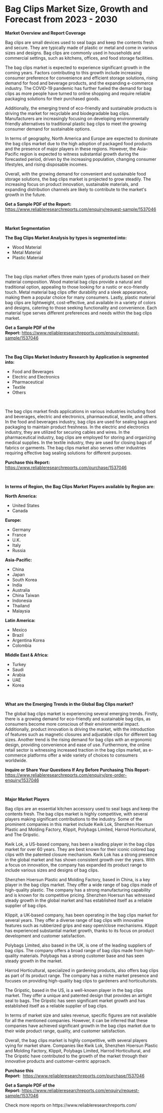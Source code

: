 <p><h1>Bag Clips Market Size, Growth and Forecast from 2023 - 2030</h1></p><p><strong>Market Overview and Report Coverage</strong></p>
<p><p>Bag clips are small devices used to seal bags and keep the contents fresh and secure. They are typically made of plastic or metal and come in various sizes and designs. Bag clips are commonly used in households and commercial settings, such as kitchens, offices, and food storage facilities.</p><p>The bag clips market is expected to experience significant growth in the coming years. Factors contributing to this growth include increasing consumer preference for convenience and efficient storage solutions, rising demand for food and beverage products, and the expanding e-commerce industry. The COVID-19 pandemic has further fueled the demand for bag clips as more people have turned to online shopping and require reliable packaging solutions for their purchased goods.</p><p>Additionally, the emerging trend of eco-friendly and sustainable products is driving the market for recyclable and biodegradable bag clips. Manufacturers are increasingly focusing on developing environmentally friendly alternatives to traditional plastic bag clips to meet the growing consumer demand for sustainable options.</p><p>In terms of geography, North America and Europe are expected to dominate the bag clips market due to the high adoption of packaged food products and the presence of major players in these regions. However, the Asia-Pacific region is expected to witness substantial growth during the forecasted period, driven by the increasing population, changing consumer lifestyles, and rising disposable incomes.</p><p>Overall, with the growing demand for convenient and sustainable food storage solutions, the bag clips market is projected to grow steadily. The increasing focus on product innovation, sustainable materials, and expanding distribution channels are likely to contribute to the market's growth in the future.</p></p>
<p><strong>Get a Sample PDF of the Report:</strong> <a href="https://www.reliableresearchreports.com/enquiry/request-sample/1537046">https://www.reliableresearchreports.com/enquiry/request-sample/1537046</a></p>
<p>&nbsp;</p>
<p><strong>Market Segmentation</strong></p>
<p><strong>The Bag Clips Market Analysis by types is segmented into:</strong></p>
<p><ul><li>Wood Material</li><li>Metal Material</li><li>Plastic Material</li></ul></p>
<p>&nbsp;</p>
<p><p>The bag clips market offers three main types of products based on their material composition. Wood material bag clips provide a natural and traditional option, appealing to those looking for a rustic or eco-friendly touch. Metal material bag clips offer durability and a sleek appearance, making them a popular choice for many consumers. Lastly, plastic material bag clips are lightweight, cost-effective, and available in a variety of colors and designs, catering to those seeking functionality and convenience. Each material type serves different preferences and needs within the bag clips market.</p></p>
<p><strong>Get a Sample PDF of the Report:</strong>&nbsp;<a href="https://www.reliableresearchreports.com/enquiry/request-sample/1537046">https://www.reliableresearchreports.com/enquiry/request-sample/1537046</a></p>
<p>&nbsp;</p>
<p><strong>The Bag Clips Market Industry Research by Application is segmented into:</strong></p>
<p><ul><li>Food and Beverages</li><li>Electric and Electronics</li><li>Pharmaceutical</li><li>Textile</li><li>Others</li></ul></p>
<p>&nbsp;</p>
<p><p>The bag clips market finds applications in various industries including food and beverages, electric and electronics, pharmaceutical, textile, and others. In the food and beverages industry, bag clips are used for sealing bags and packaging to maintain product freshness. In the electric and electronics industry, they are utilized for securing cables and wires. In the pharmaceutical industry, bag clips are employed for storing and organizing medical supplies. In the textile industry, they are used for closing bags of fabrics or garments. The bag clips market also serves other industries requiring effective bag sealing solutions for different purposes.</p></p>
<p><strong>Purchase this Report:</strong>&nbsp; <a href="https://www.reliableresearchreports.com/purchase/1537046">https://www.reliableresearchreports.com/purchase/1537046</a></p>
<p>&nbsp;</p>
<p><strong>In terms of Region, the Bag Clips Market Players available by Region are:</strong></p>
<p>
    <p> <strong> North America: </strong>
        <ul>
            <li>United States</li>
            <li>Canada</li>
        </ul>
        </p> 
    <p> <strong> Europe: </strong>
        <ul>
            <li>Germany</li>
            <li>France</li>
            <li>U.K.</li>
            <li>Italy</li>
            <li>Russia</li>
        </ul>
        </p> 
    <p> <strong> Asia-Pacific: </strong>
        <ul>
            <li>China</li>
            <li>Japan</li>
            <li>South Korea</li>
            <li>India</li>
            <li>Australia</li>
            <li>China Taiwan</li>
            <li>Indonesia</li>
            <li>Thailand</li>
            <li>Malaysia</li>
        </ul>
        </p> 
    <p> <strong> Latin America: </strong>
        <ul>
            <li>Mexico</li>
            <li>Brazil</li>
            <li>Argentina Korea</li>
            <li>Colombia</li>
        </ul>
        </p> 
    <p> <strong> Middle East & Africa: </strong>
        <ul>
            <li>Turkey</li>
            <li>Saudi</li>
            <li>Arabia</li>
            <li>UAE</li>
            <li>Korea</li>
        </ul>
    </p>
    </p>
<p>&nbsp;</p>
<p><strong>What are the Emerging Trends in the Global Bag Clips market?</strong></p>
<p><p>The global bag clips market is experiencing several emerging trends. Firstly, there is a growing demand for eco-friendly and sustainable bag clips, as consumers become more conscious of their environmental impact. Additionally, product innovation is driving the market, with the introduction of features such as magnetic closures and adjustable clips for different bag sizes. Another trend is the rising demand for bag clips with an ergonomic design, providing convenience and ease of use. Furthermore, the online retail sector is witnessing increased traction in the bag clips market, as e-commerce platforms offer a wide variety of choices to consumers worldwide.</p></p>
<p><strong>Inquire or Share Your Questions If Any Before Purchasing This Report</strong>- <a href="https://www.reliableresearchreports.com/enquiry/pre-order-enquiry/1537046">https://www.reliableresearchreports.com/enquiry/pre-order-enquiry/1537046</a></p>
<p>&nbsp;</p>
<p><strong>Major Market Players</strong></p>
<p><p>Bag clips are an essential kitchen accessory used to seal bags and keep the contents fresh. The bag clips market is highly competitive, with several players making significant contributions to the industry. Some of the prominent companies in this market include Kwik Lok, Shenzhen Hoersun Plastic and Molding Factory, Klippit, Polybags Limited, Harrod Horticultural, and The Gripstic.</p><p>Kwik Lok, a US-based company, has been a leading player in the bag clips market for over 60 years. They are best known for their iconic colored bag clips with the patented closure mechanism. Kwik Lok has a strong presence in the global market and has shown consistent growth over the years. With a focus on innovation, the company has expanded its product range to include various sizes and designs of bag clips.</p><p>Shenzhen Hoersun Plastic and Molding Factory, based in China, is a key player in the bag clips market. They offer a wide range of bag clips made of high-quality plastic. The company has a strong manufacturing capability and is known for its competitive pricing. Shenzhen Hoersun has witnessed steady growth in the global market and has established itself as a reliable supplier of bag clips.</p><p>Klippit, a UK-based company, has been operating in the bag clips market for several years. They offer a diverse range of bag clips with innovative features such as rubberized grips and easy open/close mechanisms. Klippit has experienced substantial market growth, thanks to its focus on product development and customer satisfaction.</p><p>Polybags Limited, also based in the UK, is one of the leading suppliers of bag clips. The company offers a broad range of bag clips made from high-quality materials. Polybags has a strong customer base and has seen steady growth in the market.</p><p>Harrod Horticultural, specialized in gardening products, also offers bag clips as part of its product range. The company has a niche market presence and focuses on providing high-quality bag clips to gardeners and horticulturists.</p><p>The Gripstic, based in the US, is a well-known player in the bag clips market. They offer a unique and patented design that provides an airtight seal to bags. The Gripstic has seen significant market growth and has established itself as a reliable supplier of bag clips.</p><p>In terms of market size and sales revenue, specific figures are not available for all the mentioned companies. However, it can be inferred that these companies have achieved significant growth in the bag clips market due to their wide product range, quality, and customer satisfaction.</p><p>Overall, the bag clips market is highly competitive, with several players vying for market share. Companies like Kwik Lok, Shenzhen Hoersun Plastic and Molding Factory, Klippit, Polybags Limited, Harrod Horticultural, and The Gripstic have contributed to the growth of the market through their innovative products and customer-centric approach.</p></p>
<p><strong>Purchase this Report:</strong>&nbsp;&nbsp;<a href="https://www.reliableresearchreports.com/purchase/1537046">https://www.reliableresearchreports.com/purchase/1537046</a></p>
<p></p>
<p><strong>Get a Sample PDF of the Report:</strong>&nbsp;<a href="https://www.reliableresearchreports.com/enquiry/request-sample/1537046">https://www.reliableresearchreports.com/enquiry/request-sample/1537046</a></p>
<p>Check more reports on https://www.reliableresearchreports.com/</p>